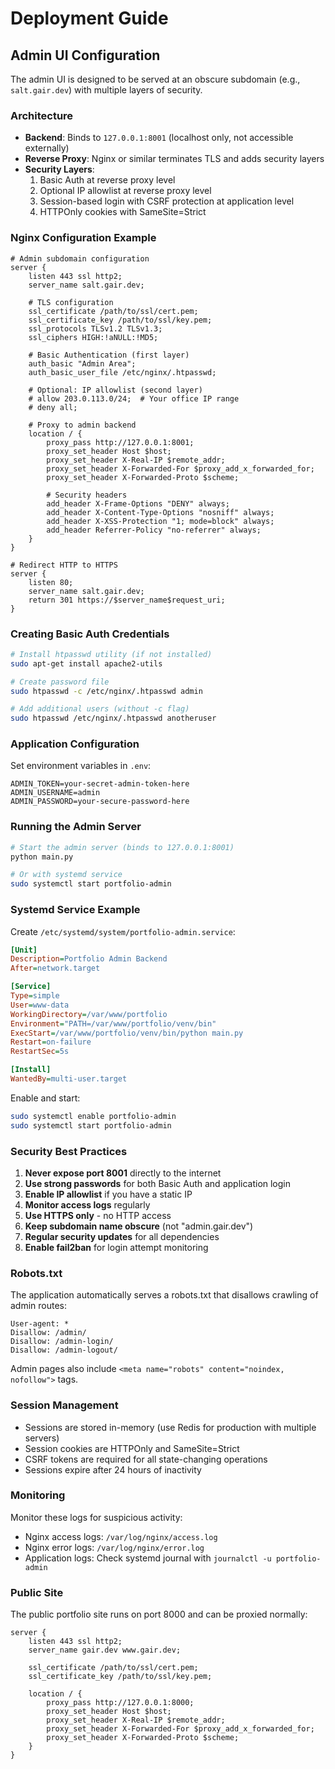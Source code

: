 # Deployment Guide

## Admin UI Configuration

The admin UI is designed to be served at an obscure subdomain (e.g., `salt.gair.dev`) with multiple layers of security.

### Architecture

- **Backend**: Binds to `127.0.0.1:8001` (localhost only, not accessible externally)
- **Reverse Proxy**: Nginx or similar terminates TLS and adds security layers
- **Security Layers**:
  1. Basic Auth at reverse proxy level
  2. Optional IP allowlist at reverse proxy level
  3. Session-based login with CSRF protection at application level
  4. HTTPOnly cookies with SameSite=Strict

### Nginx Configuration Example

```nginx
# Admin subdomain configuration
server {
    listen 443 ssl http2;
    server_name salt.gair.dev;

    # TLS configuration
    ssl_certificate /path/to/ssl/cert.pem;
    ssl_certificate_key /path/to/ssl/key.pem;
    ssl_protocols TLSv1.2 TLSv1.3;
    ssl_ciphers HIGH:!aNULL:!MD5;

    # Basic Authentication (first layer)
    auth_basic "Admin Area";
    auth_basic_user_file /etc/nginx/.htpasswd;

    # Optional: IP allowlist (second layer)
    # allow 203.0.113.0/24;  # Your office IP range
    # deny all;

    # Proxy to admin backend
    location / {
        proxy_pass http://127.0.0.1:8001;
        proxy_set_header Host $host;
        proxy_set_header X-Real-IP $remote_addr;
        proxy_set_header X-Forwarded-For $proxy_add_x_forwarded_for;
        proxy_set_header X-Forwarded-Proto $scheme;
        
        # Security headers
        add_header X-Frame-Options "DENY" always;
        add_header X-Content-Type-Options "nosniff" always;
        add_header X-XSS-Protection "1; mode=block" always;
        add_header Referrer-Policy "no-referrer" always;
    }
}

# Redirect HTTP to HTTPS
server {
    listen 80;
    server_name salt.gair.dev;
    return 301 https://$server_name$request_uri;
}
```

### Creating Basic Auth Credentials

```bash
# Install htpasswd utility (if not installed)
sudo apt-get install apache2-utils

# Create password file
sudo htpasswd -c /etc/nginx/.htpasswd admin

# Add additional users (without -c flag)
sudo htpasswd /etc/nginx/.htpasswd anotheruser
```

### Application Configuration

Set environment variables in `.env`:

```env
ADMIN_TOKEN=your-secret-admin-token-here
ADMIN_USERNAME=admin
ADMIN_PASSWORD=your-secure-password-here
```

### Running the Admin Server

```bash
# Start the admin server (binds to 127.0.0.1:8001)
python main.py

# Or with systemd service
sudo systemctl start portfolio-admin
```

### Systemd Service Example

Create `/etc/systemd/system/portfolio-admin.service`:

```ini
[Unit]
Description=Portfolio Admin Backend
After=network.target

[Service]
Type=simple
User=www-data
WorkingDirectory=/var/www/portfolio
Environment="PATH=/var/www/portfolio/venv/bin"
ExecStart=/var/www/portfolio/venv/bin/python main.py
Restart=on-failure
RestartSec=5s

[Install]
WantedBy=multi-user.target
```

Enable and start:
```bash
sudo systemctl enable portfolio-admin
sudo systemctl start portfolio-admin
```

### Security Best Practices

1. **Never expose port 8001** directly to the internet
2. **Use strong passwords** for both Basic Auth and application login
3. **Enable IP allowlist** if you have a static IP
4. **Monitor access logs** regularly
5. **Use HTTPS only** - no HTTP access
6. **Keep subdomain name obscure** (not "admin.gair.dev")
7. **Regular security updates** for all dependencies
8. **Enable fail2ban** for login attempt monitoring

### Robots.txt

The application automatically serves a robots.txt that disallows crawling of admin routes:

```
User-agent: *
Disallow: /admin/
Disallow: /admin-login/
Disallow: /admin-logout/
```

Admin pages also include `<meta name="robots" content="noindex, nofollow">` tags.

### Session Management

- Sessions are stored in-memory (use Redis for production with multiple servers)
- Session cookies are HTTPOnly and SameSite=Strict
- CSRF tokens are required for all state-changing operations
- Sessions expire after 24 hours of inactivity

### Monitoring

Monitor these logs for suspicious activity:
- Nginx access logs: `/var/log/nginx/access.log`
- Nginx error logs: `/var/log/nginx/error.log`
- Application logs: Check systemd journal with `journalctl -u portfolio-admin`

### Public Site

The public portfolio site runs on port 8000 and can be proxied normally:

```nginx
server {
    listen 443 ssl http2;
    server_name gair.dev www.gair.dev;

    ssl_certificate /path/to/ssl/cert.pem;
    ssl_certificate_key /path/to/ssl/key.pem;

    location / {
        proxy_pass http://127.0.0.1:8000;
        proxy_set_header Host $host;
        proxy_set_header X-Real-IP $remote_addr;
        proxy_set_header X-Forwarded-For $proxy_add_x_forwarded_for;
        proxy_set_header X-Forwarded-Proto $scheme;
    }
}
```
